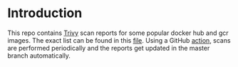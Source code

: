 # Introduction
This repo contains [Trivy](https://github.com/aquasecurity/trivy/) scan reports for some popular docker hub and gcr images. The exact list can be found in this [file](https://github.com/AppThreat/hub_scan/blob/master/image-list.txt). Using a GitHub [action](https://github.com/AppThreat/hub_scan/blob/master/.github/workflows/trivy_scan.yml), scans are performed periodically and the reports get updated in the master branch automatically.
